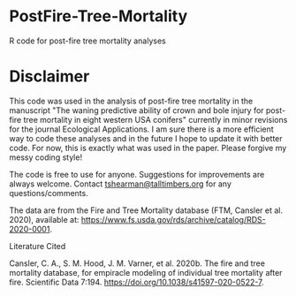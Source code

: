 # PostFire-Tree-Mortality
R code for post-fire tree mortality analyses

# Disclaimer
This code was used in the analysis of post-fire tree mortality in the manuscript "The waning predictive ability of crown and bole injury for post-fire tree mortality in eight western USA conifers" currently in minor revisions for the journal Ecological Applications. I am sure there is a more efficient way to code these analyses and in the future I hope to update it with better code. For now, this is exactly what was used in the paper. Please forgive my messy coding style!

The code is free to use for anyone. Suggestions for improvements are always welcome. Contact tshearman@talltimbers.org for any questions/comments.

The data are from the Fire and Tree Mortality database (FTM, Cansler et al. 2020), available at: https://www.fs.usda.gov/rds/archive/catalog/RDS-2020-0001.

Literature Cited

Cansler, C. A., S. M. Hood, J. M. Varner, et al. 2020b. The fire and tree mortality database, for empiracle modeling of individual tree mortality after fire. Scientific Data 7:194. https://doi.org/10.1038/s41597-020-0522-7.
